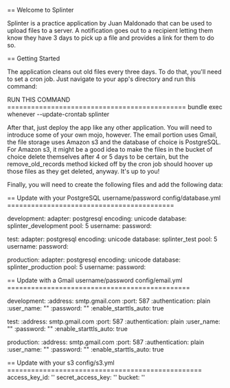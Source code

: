 == Welcome to Splinter

Splinter is a practice application by Juan Maldonado that can be used to upload files to a server. A notification goes out to a recipient letting them know
they have 3 days to pick up a file and provides a link for them to do so.

== Getting Started

The application cleans out old files every three days. To do that, you'll need to set a cron job. Just navigate to your app's directory and run this
command:

RUN THIS COMMAND =============================================
bundle exec whenever --update-crontab splinter

After that, just deploy the app like any other application. You will need to introduce some of your own mojo, however. The email portion uses Gmail, the
file storage uses Amazon s3 and the database of choice is PostgreSQL. For Amazon s3, it might be a good idea to make the files in the bucket of choice
delete themselves after 4 or 5 days to be certain, but the remove_old_records method kicked off by the cron job should hoover up those files as they get
deleted, anyway. It's up to you!

Finally, you will need to create the following files and add the following data:

== Update with your PostgreSQL username/password
config/database.yml ==========================================

development:
  adapter: postgresql
  encoding: unicode
  database: splinter_development
  pool: 5
  username: <username>
  password: <password>

test:
  adapter: postgresql
  encoding: unicode
  database: splinter_test
  pool: 5
  username: <username>
  password: <password>

production:
  adapter: postgresql
  encoding: unicode
  database: splinter_production
  pool: 5
  username: <username>
  password: <password>

== Update with a Gmail username/password
config/email.yml ==============================================

development:
  :address: smtp.gmail.com
  :port: 587
  :authentication: plain
  :user_name: "<username>"
  :password: "<password>"
  :enable_starttls_auto: true

test:
  :address: smtp.gmail.com
  :port: 587
  :authentication: plain
  :user_name: "<username>"
  :password: "<password>"
  :enable_starttls_auto: true

production:
  :address: smtp.gmail.com
  :port: 587
  :authentication: plain
  :user_name: "<username>"
  :password: "<password>"
  :enable_starttls_auto: true

== Update with your s3 
config/s3.yml =================================================
access_key_id: '<youraccesskeyid>'
secret_access_key: '<yoursecretaccesskey>'
bucket: '<yourbucket>'



